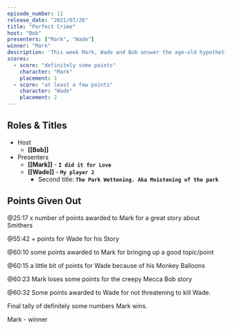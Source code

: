 ```yaml
---
episode_number: 11
release_date: "2021/07/26"
title: "Perfect Crime"
host: "Bob"
presenters: ["Mark", "Wade"]
winner: "Mark"
description: 'This week Mark, Wade and Bob answer the age-old hypothetical question: what is the "perfect crime?"'
scores:
  - score: "definitely some points"
    character: "Mark"
    placement: 1
  - score: "at least a few points"
    character: "Wade"
    placement: 2
---
```


## Roles & Titles

- Host
  - **[[Bob]]**
- Presenters
  - **[[Mark]]** - **`I did it for Love`**
  - **[[Wade]]** - **`My player 2`**
    - Second title: **`The Park Wettening. Aka Moistening of the park`**

## Points Given Out

@25:17 x number of points awarded to Mark for a great story about Smithers

@55:42 + points for Wade for his Story

@60:10 some points awarded to Mark for bringing up a good topic/point

@60:15 a little bit of points for Wade because of his Monkey Balloons

@60:23 Mark loses some points for the creepy Mecca Bob story

@60:32 Some points awarded to Wade for not threatening to kill Wade.

Final tally of definitely some numbers Mark wins.

Mark - winner
